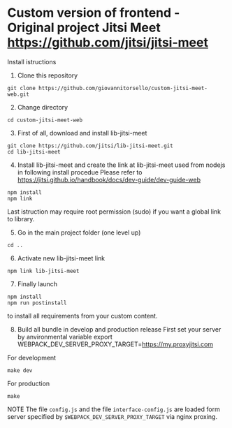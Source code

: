 # Custom version of frontend - Original project Jitsi Meet https://github.com/jitsi/jitsi-meet

Install istructions

1) Clone this repository
```
git clone https://github.com/giovannitorsello/custom-jitsi-meet-web.git
```
2) Change directory
```
cd custom-jitsi-meet-web
```

3) First of all, download and install lib-jitsi-meet
```
git clone https://github.com/jitsi/lib-jitsi-meet.git
cd lib-jitsi-meet
```

4) Install lib-jitsi-meet and create the link at lib-jitsi-meet used from nodejs in following install procedue
Please refer to  https://jitsi.github.io/handbook/docs/dev-guide/dev-guide-web
```
npm install
npm link
```
Last istruction may require root permission (sudo) if you want a global link to library.

5) Go in the main project folder (one level up)
```
cd ..
```

6) Activate new lib-jitsi-meet link
```
npm link lib-jitsi-meet
```

7) Finally launch 
```
npm install
npm run postinstall
```
to install all requirements from your custom content.

8) Build all bundle in develop and production release
First set your server by anvironmental variable
export WEBPACK_DEV_SERVER_PROXY_TARGET=https://my.proxyjitsi.com


For development
```
make dev 
```

For production
```
make
```

NOTE
The file `config.js` and the file `interface-config.js` are loaded form server specified by `$WEBPACK_DEV_SERVER_PROXY_TARGET`
via nginx proxing.



